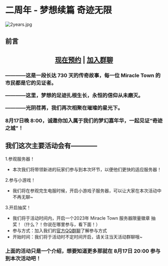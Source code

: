 # 二周年 - 梦想续篇 奇迹无限

![2years.jpg](https://mtsmc.net/img/2years/sm.jpg)

## 前言

## <center>[现在预约](https://docs.qq.com/form/page/DWXlKb0RQSVNFRk9V) | [加入群聊](http://qm.qq.com/cgi-bin/qm/qr?_wv=1027&k=4M3rLD7yrYc7-s4hXtuDbQcDX-NR40wg&authKey=WQj4LgrYhOzv%2BwU24%2BW3vi813oj4EYxVs1u8hrMTR91gAgoxgjDgdkCcM5ioKjGN&noverify=0&group_code=992530110)

<h3>————这是一段长达 730 天的传奇故事，每一位 Miracle Town 的市民都是它的见证者。

————这里，梦想的足迹扎根生长，永恒的信仰从未磨灭。

————光阴荏苒，我们再次相聚在璀璨的星光下。

**8月17日晚 8:00**，诚邀你加入属于我们的梦幻嘉年华，一起见证“奇迹之城”！


## 我们这次主要活动会有————

1.参观服务器！
* 本次我们将带领新进的玩家们参与到本次环节，以便他们更快的适应服务器！

2.参与小游戏！
* 我们将在参观完生电服时候，开启小游戏子服务器，可以让大家在本次活动中不再无聊~

3.开启抽奖！
* 我们将于活动时间内，开启一个2023年 Miracle Town 服务器限量徽章 抽奖！（什么？！你说在哪里参与，看下面！）
* 参与方式：加入我们的[官方QQ群聊](http://qm.qq.com/cgi-bin/qm/qr?_wv=1027&k=4M3rLD7yrYc7-s4hXtuDbQcDX-NR40wg&authKey=WQj4LgrYhOzv%2BwU24%2BW3vi813oj4EYxVs1u8hrMTR91gAgoxgjDgdkCcM5ioKjGN&noverify=0&group_code=992530110)了解参与方式
* 开始时间：我们将于活动时不定时间开启，请关注当天活动群聊哦~

### 上面的活动只是一个介绍，想要知道更多那就在 8月17日 20:00 参与到本次活动吧！